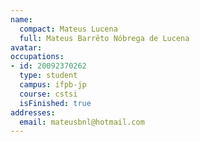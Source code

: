 ```yaml
---
name:
  compact: Mateus Lucena
  full: Mateus Barrêto Nóbrega de Lucena
avatar:
occupations:
- id: 20092370262
  type: student
  campus: ifpb-jp
  course: cstsi
  isFinished: true
addresses:
  email: mateusbnl@hotmail.com
---
```

